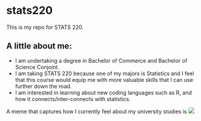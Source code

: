 # stats220

This is my repo for STATS 220. 

## A little about me:

- I am undertaking a degree in Bachelor of Commerce and Bachelor of Science Conjoint.
- I am taking STATS 220 because one of my majors is Statistics and I feel that this course would equip me with more valuable skills that I can use further down the road.
- I am interested in learning about new coding languages such as R, and how it connects/inter-connects with statistics. 

A meme that captures how I currently feel about my university studies is ![](https://c.tenor.com/8druEACXtX8AAAAd/tenor.gif)
